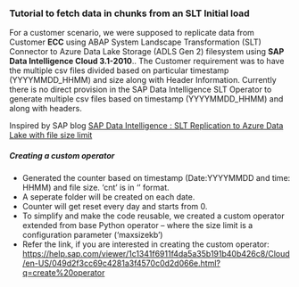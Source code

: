 ### Tutorial to fetch data in chunks from an SLT Initial load

For a customer scenario, we were supposed to replicate data from Customer **ECC** using ABAP System Landscape Transformation (SLT) Connector to Azure Data Lake Storage (ADLS Gen 2) filesystem using **SAP Data Intelligence Cloud 3.1-2010**..
The Customer requirement was to have the multiple csv files divided based on particular timestamp (YYYYMMDD_HHMM) and size along with Header Information. Currently there is no direct provision in the SAP Data Intelligence SLT Operator to generate multiple csv files based on timestamp (YYYYMMDD_HHMM) and along with headers.

Inspired by SAP blog [SAP Data Intelligence : SLT Replication to Azure Data Lake with file size limit](https://blogs.sap.com/2021/02/19/sap-data-intelligence-slt-replication-to-azure-data-lake-with-file-size-limit/)


##### Creating a custom operator
* Generated the counter based on timestamp (Date:YYYYMMDD and time: HHMM) and file size.
‘cnt’ is in ‘<counter>_<YYYYMMDD>_<HHMM>’ format.
* A seperate folder will be created on each date.
* Counter will get reset every day and starts from 0.
* To simplify and make the code reusable, we created a custom operator extended from base Python operator – where the size limit is a configuration parameter (‘maxsizekb’)
* Refer the link, if you are interested in creating the custom operator: https://help.sap.com/viewer/1c1341f6911f4da5a35b191b40b426c8/Cloud/en-US/049d2f3cc69c4281a3f4570c0d2d066e.html?q=create%20operator
